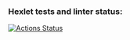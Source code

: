 ### Hexlet tests and linter status:
[![Actions Status](https://github.com/Amirammi/frontend-project-lvl1/workflows/hexlet-check/badge.svg)](https://github.com/Amirammi/frontend-project-lvl1/actions)